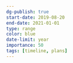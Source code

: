 ```yaml
---
dg-publish: true
start-date: 2019-08-20
end-date: 2021-01-01
type: range
color: blue
date-limit: year
importance: 50
tags: [timeline, plans]
---
```


